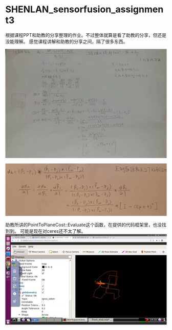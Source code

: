 # SHENLAN_sensorfusion_assignment3

根据课程PPT和助教的分享整理的作业。不过整体就算是看了助教的分享，但还是没能理解。
感觉课程讲解和助教的分享之间，隔了很多东西。

![point_to_line_analytic](https://github.com/Fred159/SHENLAN_sensorfusion_assignment3/blob/main/point_to_line.jpg)

![point_to_plane_analytic](https://github.com/Fred159/SHENLAN_sensorfusion_assignment3/blob/main/point_to_plane.jpg)

助教所讲的PointToPlaneCost::Evaluate这个函数，在提供的代码框架里，也没找到到。
可能是现在对ceres还不太了解。
![LOAM](https://github.com/Fred159/SHENLAN_sensorfusion_assignment3/blob/main/LOAM-figure.png)

